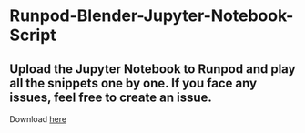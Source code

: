 # Runpod-Blender-Jupyter-Notebook-Script
## Upload the Jupyter Notebook to Runpod and play all the snippets one by one. If you face any issues, feel free to create an issue.

Download [here](https://github.com/MeRahulAhire/Runpod-Blender-Jupyter-Notebook-Script/blob/main/Runpod%20Blender%20Script%20-%20Jupyter%20Notebook.ipynb)

